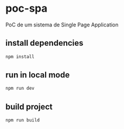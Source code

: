 # poc-spa
PoC de um sistema de Single Page Application

## install dependencies
```bash
npm install
```

## run in local mode
```bash
npm run dev
```

## build project
```bash
npm run build
```
